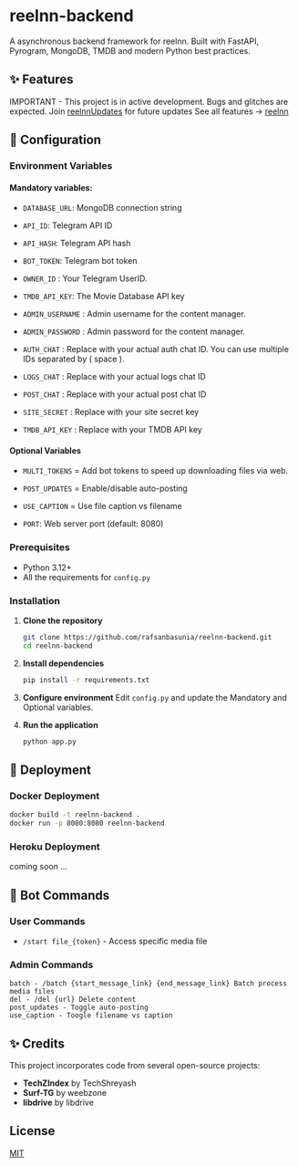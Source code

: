 
# reelnn-backend

A asynchronous backend framework for reelnn. Built with FastAPI, Pyrogram, MongoDB, TMDB and modern Python best practices.

## ✨ Features

IMPORTANT - This project is in active development. Bugs and glitches are expected. Join [reelnnUpdates](https://t.me/reelnnUpdates) for future updates
See all features -> [reelnn](https://github.com/rafsanbasunia/reelnn)

## 🔧 Configuration

### Environment Variables

#### Mandatory variables:
- `DATABASE_URL`: MongoDB connection string

- `API_ID`: Telegram API ID
- `API_HASH`: Telegram API hash
- `BOT_TOKEN`: Telegram bot token
- `OWNER_ID` : Your Telegram UserID.
- `TMDB_API_KEY`: The Movie Database API key
- `ADMIN_USERNAME` : Admin username for the content manager.
- `ADMIN_PASSWORD` : Admin password for the content manager.
- `AUTH_CHAT` : Replace with your actual auth chat ID. You can use multiple IDs separated by ( space ).
- `LOGS_CHAT` : Replace with your actual logs chat ID
- `POST_CHAT` : Replace with your actual post chat ID
- `SITE_SECRET` : Replace with your site secret key
- `TMDB_API_KEY` : Replace with your TMDB API key



#### Optional Variables
- `MULTI_TOKENS` = Add bot tokens to speed up downloading files via web. 

- `POST_UPDATES` =  Enable/disable auto-posting
- `USE_CAPTION` =  Use file caption vs filename
- `PORT`: Web server port (default: 8080)



### Prerequisites
- Python 3.12+
- All the requirements for `config.py`

### Installation

1. **Clone the repository**
   ```bash
   git clone https://github.com/rafsanbasunia/reelnn-backend.git
   cd reelnn-backend
   ```

2. **Install dependencies**
   ```bash
   pip install -r requirements.txt
   ```

3. **Configure environment**
   Edit `config.py` and update the Mandatory and Optional variables.


4. **Run the application**
   ```bash
   python app.py
   ```
## 🚀 Deployment

### Docker Deployment
```bash
docker build -t reelnn-backend .
docker run -p 8080:8080 reelnn-backend
```
### Heroku Deployment
coming soon ...


## 🎯 Bot Commands

### User Commands
- `/start file_{token}` - Access specific media file

### Admin Commands
```
batch - /batch {start_message_link} {end_message_link} Batch process media files
del - /del {url} Delete content
post_updates - Toggle auto-posting
use_caption - Toogle filename vs caption
```

## ✨ Credits

This project incorporates code from several open-source projects:
- **TechZIndex** by TechShreyash
- **Surf-TG** by weebzone
- **libdrive** by libdrive

## License

[MIT](https://choosealicense.com/licenses/mit/)